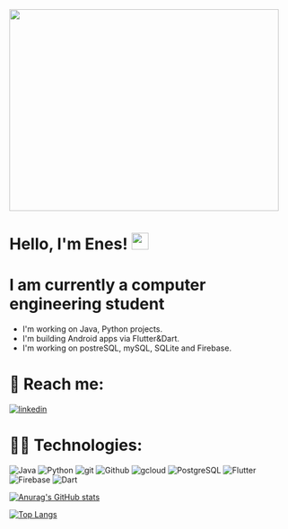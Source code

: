 <img src="https://media4.giphy.com/media/qgQUggAC3Pfv687qPC/giphy.gif?cid=ecf05e470o4f6r7wybojwpc251umotzvod6j1h1jqdfuqqza&rid=giphy.gif&ct=g" width="480" height="360" />

# Hello, I'm Enes! <img src="https://raw.githubusercontent.com/MartinHeinz/MartinHeinz/master/wave.gif" width="30px"> 


# I am currently a computer engineering student
- I'm working on Java, Python projects.
- I'm building Android apps via Flutter&Dart.
- I'm working on postreSQL, mySQL, SQLite and Firebase.

    
# 📧 Reach me:
[![linkedin](https://img.shields.io/badge/LinkedIn-0077B5?style=for-the-badge&logo=linkedin&logoColor=white)](https://www.linkedin.com/in/ismet-enes-ince-851280214/)

# 👨‍💻 Technologies:
![Java](https://img.shields.io/badge/Java-ED8B00?style=for-the-badge&logo=java&logoColor=white)
![Python](https://img.shields.io/badge/Python-3776AB?style=for-the-badge&logo=python&logoColor=white)
![git](https://img.shields.io/badge/Git-F05032?style=for-the-badge&logo=git&logoColor=white)
![Github](https://img.shields.io/badge/GitHub-100000?style=for-the-badge&logo=github&logoColor=white)
![gcloud](https://img.shields.io/badge/Google_Cloud-4285F4?style=for-the-badge&logo=google-cloud&logoColor=white)
![PostgreSQL](https://img.shields.io/badge/PostgreSQL-316192?style=for-the-badge&logo=postgresql&logoColor=white)
![Flutter](https://img.shields.io/badge/Flutter-02569B?style=for-the-badge&logo=flutter&logoColor=white)
![Firebase](https://img.shields.io/badge/firebase-ffca28?style=for-the-badge&logo=firebase&logoColor=black)
![Dart](https://img.shields.io/badge/Dart-0175C2?style=for-the-badge&logo=dart&logoColor=white)

[![Anurag's GitHub stats](https://github-readme-stats.vercel.app/api?username=Coder-Pilgrim&show_icons=true&theme=radical&count_private=true&show_icons=true&show_owner)](https://github.com/anuraghazra/github-readme-stats)

[![Top Langs](https://github-readme-stats.vercel.app/api/top-langs/?username=Coder-Pilgrim&layout=compact&theme=radical)](https://github.com/anuraghazra/github-readme-stats)


